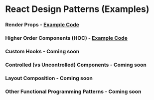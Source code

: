 # React Design Patterns (Examples)

### Render Props - [Example Code](https://github.com/pateldhaval/react-design-patterns/tree/ce7c96746da8c1cca650ce7970c28bc44818f0b0/src/components/render-props)

### Higher Order Components (HOC) - [Example Code](https://github.com/pateldhaval/react-design-patterns/tree/80f287eea81f6a2aebc4ed555947ec14aa6b1094/src/components/hoc)

### Custom Hooks - Coming soon

### Controlled (vs Uncontrolled) Components - Coming soon

### Layout Composition - Coming soon

### Other Functional Programming Patterns - Coming soon

